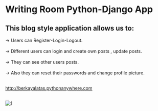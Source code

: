 # Writing Room Python-Django App

## This blog style application allows us to:

-> Users can Register-Login-Logout. <br><br>
-> Different users can login and create own posts , update posts. <br><br>
-> They can see other users posts. <br><br> 
-> Also they can reset their passwords and change profile picture. <br><br>

http://berkayalatas.pythonanywhere.com  <br><br>


![1](https://user-images.githubusercontent.com/59448862/95987244-d2557600-0e2f-11eb-9a9b-2a1acf2e167e.PNG)

